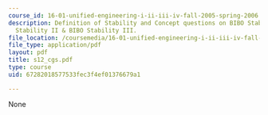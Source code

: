 ```yaml
---
course_id: 16-01-unified-engineering-i-ii-iii-iv-fall-2005-spring-2006
description: Definition of Stability and Concept questions on BIBO Stability I,BIBO
  Stability II & BIBO Stability III.
file_location: /coursemedia/16-01-unified-engineering-i-ii-iii-iv-fall-2005-spring-2006/67282018577533fec3f4ef01376679a1_s12_cgs.pdf
file_type: application/pdf
layout: pdf
title: s12_cgs.pdf
type: course
uid: 67282018577533fec3f4ef01376679a1

---
```

None